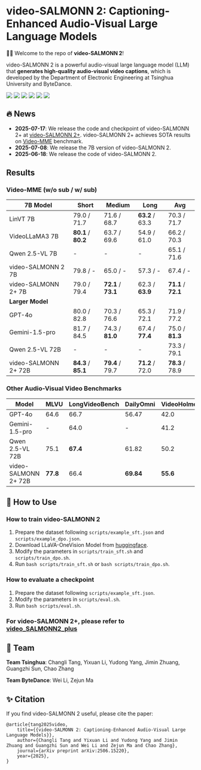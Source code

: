 # video-SALMONN 2: Captioning-Enhanced Audio-Visual Large Language Models

🚀🚀 Welcome to the repo of **video-SALMONN 2**!

video-SALMONN 2 is a powerful audio-visual large language model (LLM) that **generates high-quality audio-visual video captions**, which is developed by the Department of Electronic Engineering at Tsinghua University and ByteDance. 

<div style='display:flex; gap: 0.25rem; '>
<a href='https://arxiv.org/abs/2506.15220'><img src='https://img.shields.io/badge/video_SALMONN_2_paper-PDF-green'></a>
<a href='https://video-salmonn-2.github.io'><img src='https://img.shields.io/badge/Demo-link-green'></a>
<a href='https://huggingface.co/tsinghua-ee/video-SALMONN-2'><img src='https://img.shields.io/badge/video_SALMONN_2_7B-checkpoint-yellow'></a>
<a href='https://huggingface.co/tsinghua-ee/video-SALMONN-2_plus_7B'><img src='https://img.shields.io/badge/video_SALMONN_2+_7B-checkpoint-yellow'></a>
<a href='https://huggingface.co/tsinghua-ee/video-SALMONN-2_plus_72B'><img src='https://img.shields.io/badge/video_SALMONN_2+_72B-checkpoint-yellow'></a>
<a href='https://huggingface.co/datasets/tsinghua-ee/video-SALMONN_2_testset'><img src='https://img.shields.io/badge/video_SALMONN_2-testset-yellow'></a>
</div>

## 🔥 News

- **2025-07-17**: We release the code and checkpoint of video-SALMONN 2+ at [video-SALMONN 2+](https://github.com/bytedance/video-SALMONN-2/tree/main/video_SALMONN2_plus). video-SALMONN 2+ achieves SOTA results on [Video-MME](https://video-mme.github.io/home_page.html) benchmark.
- **2025-07-08**: We release the 7B version of video-SALMONN 2.
- **2025-06-18**: We release the code of video-SALMONN 2.

## Results

### Video-MME (w/o sub / w/ sub)

| **7B Model**         | **Short**         | **Medium**        | **Long**      | **Avg**           |
| -------------------- | ----------------- | ----------------- | ------------- | ----------------- |
| LinVT 7B             | 79.0 / 71.7         | 71.6 / 68.7         | **63.2** / 63.3     | 70.3 / 71.7         |
| VideoLLaMA3 7B       | **80.1** / **80.2** | 63.7 / 69.6         | 54.9 / 61.0     | 66.2 / 70.3         |
| Qwen 2.5-VL 7B       | -                 | -                 | -             | 65.1 / 71.6         |
| video-SALMONN 2 7B   | 79.8 / -            | 65.0 / -            | 57.3 / -        | 67.4 / -            |
| video-SALMONN 2+ 7B  | 79.0 / 79.4         | **72.1** / **73.1** | 62.3 / **63.9** | **71.1** / **72.1** |
| **Larger Model**     |                   |                   |               |                   |
| GPT-4o               | 80.0 / 82.8         | 70.3 / 76.6         | 65.3 / 72.1     | 71.9 / 77.2         |
| Gemini-1.5-pro       | 81.7 / 84.5         | 74.3 / **81.0**     | 67.4 / **77.4** | 75.0 / **81.3**     |
| Qwen 2.5-VL 72B      | -                 | -                 | -             | 73.3 / 79.1         |
| video-SALMONN 2+ 72B | **84.3** / **85.1** | **79.4** / 79.7     | **71.2** / 72.0 | **78.3** / 78.9     |

### Other Audio-Visual Video Benchmarks

| **Model**            | **MLVU** | **LongVideoBench** | **DailyOmni** | **VideoHolmes** |
| -------------------- | -------- | ------------------ | ------------- | --------------- |
| GPT-4o               | 64.6     | 66.7               | 56.47         | 42.0            |
| Gemini-1.5-pro       | -        | 64.0               | -             | 41.2            |
| Qwen 2.5-VL 72B      | 75.1     | **67.4**           | 61.82         | 50.2            |
| video-SALMONN 2+ 72B | **77.8** | 66.4               | **69.84**     | **55.6**        |

## 🌈 How to Use

### How to train video-SALMONN 2

1. Prepare the dataset following `scripts/example_sft.json` and `scripts/example_dpo.json`.
2. Download LLaVA-OneVision Model from [huggingface](https://huggingface.co/lmms-lab/llava-onevision-qwen2-7b-ov).
3. Modify the parameters in `scripts/train_sft.sh` and `scripts/train_dpo.sh`.
4. Run `bash scripts/train_sft.sh` or `bash scripts/train_dpo.sh`.

### How to evaluate a checkpoint

1. Prepare the dataset following `scripts/example_sft.json`.
2. Modify the parameters in `scripts/eval.sh`.
3. Run `bash scripts/eval.sh`.

### For video-SALMONN 2+, please refer to [video_SALMONN2_plus](https://github.com/bytedance/video-SALMONN-2/tree/main/video_SALMONN2_plus)

## 👀 Team

**Team Tsinghua**: Changli Tang, Yixuan Li, Yudong Yang, Jimin Zhuang, Guangzhi Sun, Chao Zhang

**Team ByteDance**: Wei Li, Zejun Ma

## ✨ Citation
If you find video-SALMONN 2 useful, please cite the paper:

```
@article{tang2025video,
    title={{video-SALMONN 2: Captioning-Enhanced Audio-Visual Large Language Models}}, 
    author={Changli Tang and Yixuan Li and Yudong Yang and Jimin Zhuang and Guangzhi Sun and Wei Li and Zejun Ma and Chao Zhang},
    journal={arXiv preprint arXiv:2506.15220},
    year={2025},
}
```
